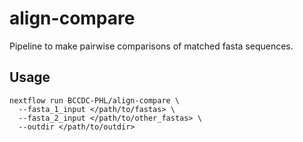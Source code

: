 # align-compare

Pipeline to make pairwise comparisons of matched fasta sequences.

## Usage

```
nextflow run BCCDC-PHL/align-compare \
  --fasta_1_input </path/to/fastas> \
  --fasta_2_input </path/to/other_fastas> \
  --outdir </path/to/outdir>
```
